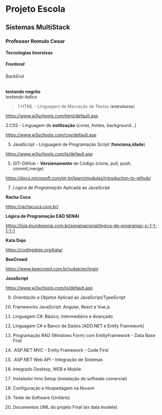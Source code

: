 <h1> Projeto Escola </h1>
<h2> Sistemas MultiStack</h2>
<h3> Professor Romulo Cesar </h3>
<h4> Tecnologias Imersivas </h4>
<h5> Frontend </h5>
<h6> BackEnd </h6>

**testando negrito**<br>
*testando italico*

>1.HTML - Linguagem de Marcação de Textos (**estruturas**)<br>

https://www.w3schools.com/html/default.asp

2.CSS - Linguagem de **estilização** (cores, fontes, background...)<br>

https://www.w3schools.com/css/default.asp

3. JavaScript - Linguagem de Programação Script (**funciona,idade**)<br>

https://www.w3schools.com/js/default.asp

5. GIT-GitHub - **Versionamento** de Código (clone, pull, push, commit,merge)<br>

https://docs.microsoft.com/pt-br/learn/modules/introduction-to-github/

7. *Logica de Programação* Aplicada ao JavaScript<br>

**Racha Cuca**

https://rachacuca.com.br/

**Lógica de Programação EAD SENAI**

https://loja.mundosenai.com.br/senainacional/logica-de-programac-o-1-1-1-1-1

**Kata Dojo**

https://codingdojo.org/kata/

**BeeCrowd**

https://www.beecrowd.com.br/judge/en/login

**JavaScript**

https://www.w3schools.com/js/default.asp


9. *Orientação a Objetos* Aplicad ao JavaScript/TypeScript<br>



11. Frameworks JavaScript: Angular, React e Vue.js<br>



13. Linguagem C#: Básico, Intermediário e Avançado<br>



15. Linguagem C# e Banco de Dados (ADO.NET e Entity Framework)<br>



17. Programação RAD (Windows Form) com EntityFramework - Data Base First<br>



19. .ASP.NET MVC - Entity Framework - Code First<br>
20. .ASP.NET Web API - Integração de Sistemas<br>
21. Integrado Desktop, WEB e Mobile<br>
22. Instalador Inno Setup (instalação de softwate comercial)<br>
23. Configuração e Hospedagem na Nuvem<br>
24. Teste de Software (Unitário)<br>
25. Documentos UML do projeto Final (ex data modele)
